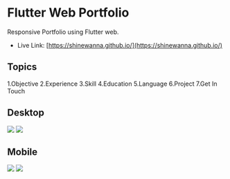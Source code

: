 # Flutter Web Portfolio

Responsive Portfolio using Flutter web.
* Live Link: [https://shinewanna.github.io/](https://shinewanna.github.io/)

## Topics
1.Objective
2.Experience
3.Skill
4.Education
5.Language
6.Project
7.Get In Touch

## Desktop
<img src="https://user-images.githubusercontent.com/39454969/103992757-75750d80-5149-11eb-9559-286a4191d33f.PNG"/>
<img src="https://user-images.githubusercontent.com/39454969/103993314-4317e000-514a-11eb-91f3-671438164726.gif"/>

## Mobile
<img src="https://user-images.githubusercontent.com/39454969/103993846-0f898580-514b-11eb-82f6-42ec9d53ef34.jpg"/>
<img src="https://user-images.githubusercontent.com/39454969/103993856-12847600-514b-11eb-86ba-81299dfefbfe.gif"/>

